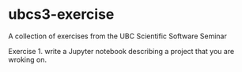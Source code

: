 # ubcs3-exercise
A collection of exercises from the UBC Scientific Software Seminar

Exercise 1. write a Jupyter notebook describing a project that you are wroking on.